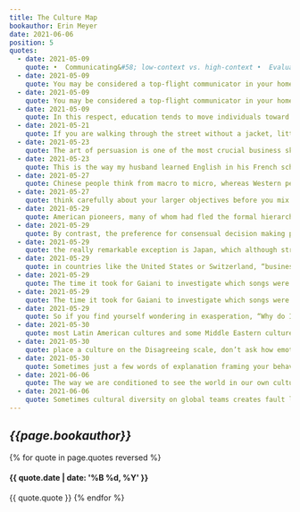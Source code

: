 ```yaml
---
title: The Culture Map
bookauthor: Erin Meyer
date: 2021-06-06
position: 5
quotes:
  - date: 2021-05-09
    quote: •  Communicating&#58; low-context vs. high-context •  Evaluating&#58; direct negative feedback vs. indirect negative feedback •  Persuading&#58; principles-first vs. applications-first •  Leading&#58; egalitarian vs. hierarchical •  Deciding&#58; consensual vs. top-down •  Trusting&#58; task-based vs. relationship-based •  Disagreeing&#58; confrontational vs. avoids confrontation •  Scheduling&#58; linear-time vs. flexible-time
  - date: 2021-05-09
    quote: You may be considered a top-flight communicator in your home culture, but what works at home may not work so well with people from other cultures. One interesting quirk is that in high-context
  - date: 2021-05-09
    quote: You may be considered a top-flight communicator in your home culture, but what works at home may not work so well with people from other cultures.
  - date: 2021-05-09
    quote: In this respect, education tends to move individuals toward a more extreme version of the dominant cultural tendency.
  - date: 2021-05-21
    quote: If you are walking through the street without a jacket, little old Russian ladies may stop and chastise you for poor judgment. . . . In Russia there is no reticence about expressing your negative criticism openly. For instance, if you are displeased with the service in a shop or restaurant you can tell the shop assistant or waiter exactly what you think of him, his relatives, his in-laws, his habits, and his sexual bias.
  - date: 2021-05-23
    quote: The art of persuasion is one of the most crucial business skills. Without the ability to persuade others to support your ideas, you won’t be able to attract the support you need to turn those ideas into realities. And though most people are unaware of it, the ways you seek to persuade others and the kinds of arguments you find persuasive are deeply rooted in your culture’s philosophical, religious, and educational assumptions and attitudes. Far from being universal, then, the art of persuasion is one that is profoundly culture-based.
  - date: 2021-05-23
    quote: This is the way my husband learned English in his French school, and ironically, his knowledge of English grammar is far superior to that of many Americans. The disadvantage is that students spend less time practicing the language, which may mean they write it better than they speak it.
  - date: 2021-05-27
    quote: Chinese people think from macro to micro, whereas Western people think from micro to macro. For
  - date: 2021-05-27
    quote: think carefully about your larger objectives before you mix cultures up. If your goal is innovation or creativity, the more cultural diversity the better, as long as the process is managed carefully. But if your goal is simple speed and efficiency, then monocultural is probably better than multicultural. Sometimes, it is simply better to leave Rome to the Romans.
  - date: 2021-05-29
    quote: American pioneers, many of whom had fled the formal hierarchical structures of their home-lands, put heavy emphasis on speed and individualism.
  - date: 2021-05-29
    quote: By contrast, the preference for consensual decision making permeates many German companies, where power is generally vested not in one CEO but in a small group of senior managers who manage through group agreement. Larger companies have an Aufsichtstrat, or supervisory board, which appoints a Vorstand, or managerial board.
  - date: 2021-05-29
    quote: the really remarkable exception is Japan, which although strongly hierarchical is one of the most consensual societies in the world.
  - date: 2021-05-29
    quote: in countries like the United States or Switzerland, “business is business.” In countries like China or Brazil, “business is personal.”
  - date: 2021-05-29
    quote: The time it took for Gaiani to investigate which songs were hot in Mumbai paid off in myriad intangible ways. As he says, “In the past I have often had the experience with Indian employees such that, if you don’t develop a good personal relationship with them, they will tell you everything is okay even if the entire project has gone up in flames. Once the relationship is built, loyalty and openness comes with it.” What makes
  - date: 2021-05-29
    quote: The time it took for Gaiani to investigate which songs were hot in Mumbai paid off in myriad intangible ways. As he says, “In the past I have often had the experience with Indian employees such that, if you don’t develop a good personal relationship with them, they will tell you everything is okay even if the entire project has gone up in flames. Once the relationship is built, loyalty and openness comes with it.” What
  - date: 2021-05-29
    quote: So if you find yourself wondering in exasperation, “Why do I have to spend so much time dining and socializing with potential clients? Why can’t we just get down to business and sign a contract?” remember—in many cultures, the relationship is your contract. You can’t have one without the other.
  - date: 2021-05-30
    quote: most Latin American cultures and some Middle Eastern cultures, are made up of people who speak with passion, yet are also sensitive and easily bruised. For people from these cultures, it is not easy to separate the opinion from the person. If you attack my idea, I feel you are attacking me also—which means I am likely to want to shy away from open disagreement lest it damage our relationship. To
  - date: 2021-05-30
    quote: place a culture on the Disagreeing scale, don’t ask how emotionally people express themselves. Instead, focus on whether an open disagreement is likely to have a negative impact on a relationship.
  - date: 2021-05-30
    quote: Sometimes just a few words of explanation framing your behavior can make all the difference in how your actions are perceived.
  - date: 2021-06-06
    quote: The way we are conditioned to see the world in our own culture seems so completely obvious and commonplace that it is difficult to imagine that another culture might do things differently. It is only when you start to identify what is typical in your culture, but different from others, that you can begin to open a dialogue of sharing, learning, and ultimately understanding.
  - date: 2021-06-06
    quote: Sometimes cultural diversity on global teams creates fault lines, but other times that same level of diversity can be a great advantage. For example, suppose you are handed a project that has dozens of drop-dead deadlines and that therefore requires a linear-time approach. Get those people on your team with strong linear-time preferences to own that project. Another time you may have a client who is constantly changing his mind and serving him well requires flexibility and comfort with changing routes at the drop of a hat. Having team members who are strongly flexible-time (both because of their culture as well as their personalities) will help meet your client’s needs.
---
```

## *{{page.bookauthor}}*

{% for quote in page.quotes reversed %}
#### {{ quote.date | date: '%B %d, %Y' }}
{{ quote.quote }}
{% endfor %}
